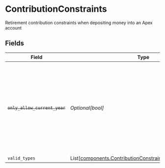 # ContributionConstraints

Retirement contribution constraints when depositing money into an Apex account


## Fields

| Field                                                                                                                                                                                                                                                                                                                                                                                                                           | Type                                                                                                                                                                                                                                                                                                                                                                                                                            | Required                                                                                                                                                                                                                                                                                                                                                                                                                        | Description                                                                                                                                                                                                                                                                                                                                                                                                                     | Example                                                                                                                                                                                                                                                                                                                                                                                                                         |
| ------------------------------------------------------------------------------------------------------------------------------------------------------------------------------------------------------------------------------------------------------------------------------------------------------------------------------------------------------------------------------------------------------------------------------- | ------------------------------------------------------------------------------------------------------------------------------------------------------------------------------------------------------------------------------------------------------------------------------------------------------------------------------------------------------------------------------------------------------------------------------- | ------------------------------------------------------------------------------------------------------------------------------------------------------------------------------------------------------------------------------------------------------------------------------------------------------------------------------------------------------------------------------------------------------------------------------- | ------------------------------------------------------------------------------------------------------------------------------------------------------------------------------------------------------------------------------------------------------------------------------------------------------------------------------------------------------------------------------------------------------------------------------- | ------------------------------------------------------------------------------------------------------------------------------------------------------------------------------------------------------------------------------------------------------------------------------------------------------------------------------------------------------------------------------------------------------------------------------- |
| ~~`only_allow_current_year`~~                                                                                                                                                                                                                                                                                                                                                                                                   | *Optional[bool]*                                                                                                                                                                                                                                                                                                                                                                                                                | :heavy_minus_sign:                                                                                                                                                                                                                                                                                                                                                                                                              | : warning: ** DEPRECATED **: This will be removed in a future release, please migrate away from it as soon as possible.<br/><br/>Deprecated! This value is determined based on the current date relative to the tax deadline. It will be inaccurate in cases where the previous year contribution deadline is not the tax deadline (e.g. `RECHARACTERIZATION`). Please refer to the `valid_types.previous_year_deadline` field instead. | true                                                                                                                                                                                                                                                                                                                                                                                                                            |
| `valid_types`                                                                                                                                                                                                                                                                                                                                                                                                                   | List[[components.ContributionConstraintsContributionTypeInfo](../../models/components/contributionconstraintscontributiontypeinfo.md)]                                                                                                                                                                                                                                                                                          | :heavy_minus_sign:                                                                                                                                                                                                                                                                                                                                                                                                              | Valid contribution types                                                                                                                                                                                                                                                                                                                                                                                                        |                                                                                                                                                                                                                                                                                                                                                                                                                                 |